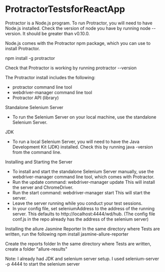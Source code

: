 # ProtractorTestsforReactApp

Protractor is a Node.js program. To run Protractor, you will need to have Node.js installed. Check the version of node you have by running node --version. It should be greater than v0.10.0.

Node.js comes with the Protractor npm package, which you can use to install Protractor.

npm install -g protractor

Check that Protractor is working by running protractor --version

The Protractor install includes the following:
- protractor command line tool
- webdriver-manager command line tool
- Protractor API (library)

Standalone Selenium Server
- To run the Selenium Server on your local machine, use the standalone Selenium Server.

JDK
- To run a local Selenium Server, you will need to have the Java Development Kit (JDK) installed. Check this by running java -version from the command line.

Installing and Starting the Server
- To install and start the standalone Selenium Server manually, use the webdriver-manager command line tool, which comes with Protractor.
- Run the update command: webdriver-manager update This will install the server and ChromeDriver.
- Run the start command: webdriver-manager start This will start the server. 
- Leave the server running while you conduct your test sessions.
- In your config file, set seleniumAddress to the address of the running server. This defaults to http://localhost:4444/wd/hub.
 (The config file conf.js in the repo already has the address of the selenium server)

Installing the allure Jasmine Reporter
In the same directory where Tests are written, run the following
npm install jasmine-allure-reporter

Create the reports folder
In the same directory where Tests are written, create a folder "allure-results"

 Note: I already had JDK and selenium server setup. I used selenium-server -p 4444 to start the selenium server
